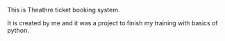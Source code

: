 This is Theathre ticket booking system.

It is created by me and it was a project to finish my training with basics of python.
